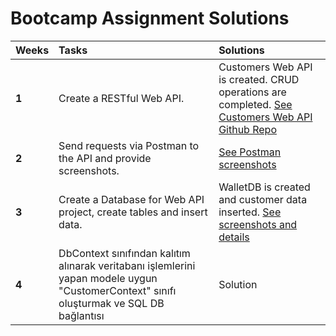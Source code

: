 # Bootcamp Assignment Solutions

| **Weeks** | **Tasks**                                                                                                                                | **Solutions**                                                                                                                                                                                                                 |
| :-------- | :--------------------------------------------------------------------------------------------------------------------------------------- | :---------------------------------------------------------------------------------------------------------------------------------------------------------------------------------------------------------------------------- |
| **1**     | Create a RESTful Web API.                                                                                                                | Customers Web API is created. CRUD operations are completed. [See Customers Web API Github Repo](https://github.com/AKBANK-Patika-FullStack-Bootcamp/SedaDemir-Homeworks/tree/main/Homework1/CustomersWebAPI/CustomersWebAPI) |
| **2**     | Send requests via Postman to the API and provide screenshots.                                                                            | [See Postman screenshots](https://github.com/AKBANK-Patika-FullStack-Bootcamp/SedaDemir-Homeworks/tree/main/Homework2)                                                                                                        |
| **3**     | Create a Database for Web API project, create tables and insert data.                                                                    | WalletDB is created and customer data inserted. [See screenshots and details](https://github.com/AKBANK-Patika-FullStack-Bootcamp/SedaDemir-Homeworks/tree/main/Homework-3)                                                   |
| **4**     | DbContext sınıfından kalıtım alınarak veritabanı işlemlerini yapan modele uygun "CustomerContext" sınıfı oluşturmak ve SQL DB bağlantısı | Solution                                                                                                                                                                                                                      |
